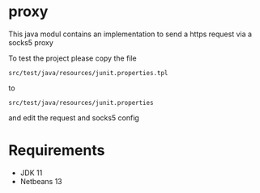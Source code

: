 # proxy

This java modul contains an implementation to send a https request via a socks5 proxy

To test the project please copy the file 

```src/test/java/resources/junit.properties.tpl```

to 

```src/test/java/resources/junit.properties```


and edit the request and socks5 config

# Requirements
- JDK 11
- Netbeans 13
